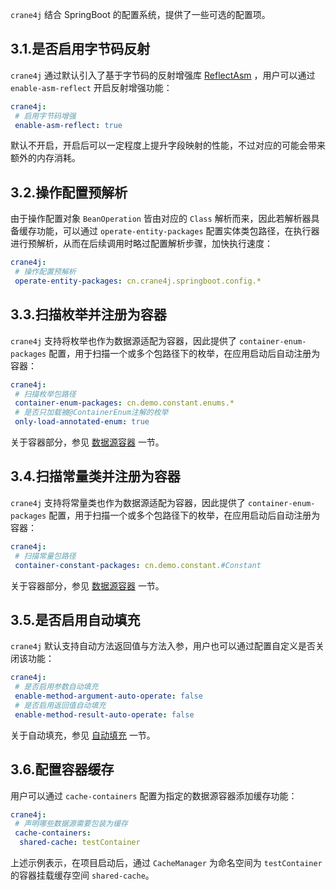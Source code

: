 `crane4j` 结合 SpringBoot 的配置系统，提供了一些可选的配置项。

## 3.1.是否启用字节码反射

`crane4j` 通过默认引入了基于字节码的反射增强库 [ReflectAsm](https://github.com/EsotericSoftware/reflectasm) ，用户可以通过  `enable-asm-reflect` 开启反射增强功能：

~~~yml
crane4j:
 # 启用字节码增强
 enable-asm-reflect: true
~~~

默认不开启，开启后可以一定程度上提升字段映射的性能，不过对应的可能会带来额外的内存消耗。

## 3.2.操作配置预解析

由于操作配置对象 `BeanOperation` 皆由对应的 `Class` 解析而来，因此若解析器具备缓存功能，可以通过 `operate-entity-packages` 配置实体类包路径，在执行器进行预解析，从而在后续调用时略过配置解析步骤，加快执行速度：

~~~yml
crane4j:
 # 操作配置预解析
 operate-entity-packages: cn.crane4j.springboot.config.*
~~~

## 3.3.扫描枚举并注册为容器

`crane4j` 支持将枚举也作为数据源适配为容器，因此提供了 `container-enum-packages` 配置，用于扫描一个或多个包路径下的枚举，在应用启动后自动注册为容器：

```yml
crane4j:
 # 扫描枚举包路径
 container-enum-packages: cn.demo.constant.enums.*
 # 是否只加载被@ContainerEnum注解的枚举
 only-load-annotated-enum: true
```

关于容器部分，参见 [数据源容器](docs/advancece/1.数据源容器.md) 一节。

## 3.4.扫描常量类并注册为容器

`crane4j` 支持将常量类也作为数据源适配为容器，因此提供了 `container-enum-packages` 配置，用于扫描一个或多个包路径下的枚举，在应用启动后自动注册为容器：

```yml
crane4j:
 # 扫描常量包路径
 container-constant-packages: cn.demo.constant.#Constant
```

关于容器部分，参见 [数据源容器](docs/advancece/1.数据源容器.md) 一节。

## 3.5.是否启用自动填充

`crane4j` 默认支持自动方法返回值与方法入参，用户也可以通过配置自定义是否关闭该功能：

~~~yml
crane4j:  
 # 是否启用参数自动填充
 enable-method-argument-auto-operate: false
 # 是否启用返回值自动填充
 enable-method-result-auto-operate: false
~~~

关于自动填充，参见 [自动填充](docs/advancece/5.自动填充.md) 一节。

## 3.6.配置容器缓存

用户可以通过 `cache-containers` 配置为指定的数据源容器添加缓存功能：

~~~yml
crane4j:
 # 声明哪些数据源需要包装为缓存
 cache-containers:
  shared-cache: testContainer
~~~

上述示例表示，在项目启动后，通过 `CacheManager` 为命名空间为 `testContainer` 的容器挂载缓存空间 `shared-cache`。